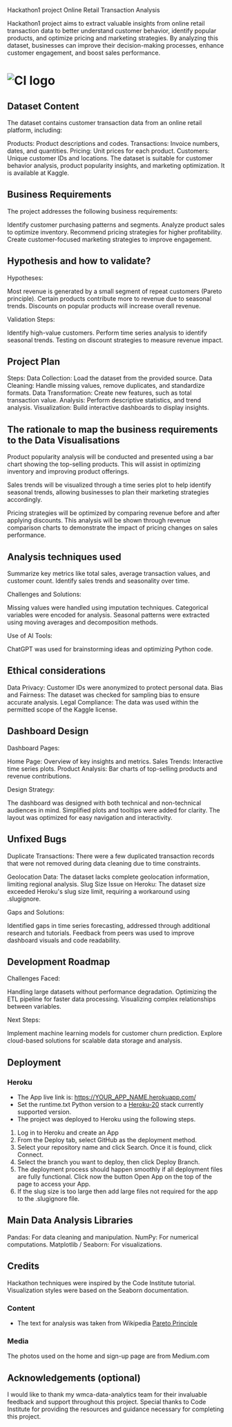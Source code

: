 
Hackathon1 project Online Retail Transaction Analysis

Hackathon1 project aims to extract valuable insights from online retail transaction data to better understand customer behavior, identify popular products, and optimize pricing and marketing strategies. By analyzing this dataset, businesses can improve their decision-making processes, enhance customer engagement, and boost sales performance.

# ![CI logo](https://miro.medium.com/v2/resize:fit:1400/format:webp/1*wdEwwF7XEdOVL9Z8vIqKJg.png)


## Dataset Content
The dataset contains customer transaction data from an online retail platform, including:

Products: Product descriptions and codes.
Transactions: Invoice numbers, dates, and quantities.
Pricing: Unit prices for each product.
Customers: Unique customer IDs and locations.
The dataset is suitable for customer behavior analysis, product popularity insights, and marketing optimization. It is available at Kaggle.

## Business Requirements
The project addresses the following business requirements:

Identify customer purchasing patterns and segments.
Analyze product sales to optimize inventory.
Recommend pricing strategies for higher profitability.
Create customer-focused marketing strategies to improve engagement.


## Hypothesis and how to validate?
Hypotheses:

Most revenue is generated by a small segment of repeat customers (Pareto principle).
Certain products contribute more to revenue due to seasonal trends.
Discounts on popular products will increase overall revenue.

Validation Steps:

Identify high-value customers.
Perform time series analysis to identify seasonal trends.
Testing on discount strategies to measure revenue impact.

## Project Plan
Steps:
Data Collection: Load the dataset from the provided source.
Data Cleaning: Handle missing values, remove duplicates, and standardize formats. 
Data Transformation: Create new features, such as total transaction value.
Analysis: Perform descriptive statistics, and trend analysis.
Visualization: Build interactive dashboards to display insights.

## The rationale to map the business requirements to the Data Visualisations
Product popularity analysis will be conducted and presented using a bar chart showing the top-selling products. This will assist in optimizing inventory and improving product offerings.

Sales trends will be visualized through a time series plot to help identify seasonal trends, allowing businesses to plan their marketing strategies accordingly.

Pricing strategies will be optimized by comparing revenue before and after applying discounts. This analysis will be shown through revenue comparison charts to demonstrate the impact of pricing changes on sales performance.

## Analysis techniques used
Summarize key metrics like total sales, average transaction values, and customer count.
Identify sales trends and seasonality over time.

Challenges and Solutions:

Missing values were handled using imputation techniques.
Categorical variables were encoded for analysis.
Seasonal patterns were extracted using moving averages and decomposition methods.

Use of AI Tools:

ChatGPT was used for brainstorming ideas and optimizing Python code.

## Ethical considerations
Data Privacy: Customer IDs were anonymized to protect personal data.
Bias and Fairness: The dataset was checked for sampling bias to ensure accurate analysis.
Legal Compliance: The data was used within the permitted scope of the Kaggle license.

## Dashboard Design
Dashboard Pages:

Home Page: Overview of key insights and metrics.
Sales Trends: Interactive time series plots.
Product Analysis: Bar charts of top-selling products and revenue contributions.

Design Strategy:

The dashboard was designed with both technical and non-technical audiences in mind.
Simplified plots and tooltips were added for clarity.
The layout was optimized for easy navigation and interactivity.


## Unfixed Bugs
Duplicate Transactions: There were a few duplicated transaction records that were not removed during data cleaning due to time constraints.

Geolocation Data: The dataset lacks complete geolocation information, limiting regional analysis.
Slug Size Issue on Heroku: The dataset size exceeded Heroku's slug size limit, requiring a workaround using .slugignore.

Gaps and Solutions:

Identified gaps in time series forecasting, addressed through additional research and tutorials.
Feedback from peers was used to improve dashboard visuals and code readability.


## Development Roadmap
Challenges Faced:

Handling large datasets without performance degradation.
Optimizing the ETL pipeline for faster data processing.
Visualizing complex relationships between variables.

Next Steps:

Implement machine learning models for customer churn prediction.
Explore cloud-based solutions for scalable data storage and analysis.

## Deployment
### Heroku

* The App live link is: https://YOUR_APP_NAME.herokuapp.com/ 
* Set the runtime.txt Python version to a [Heroku-20](https://devcenter.heroku.com/articles/python-support#supported-runtimes) stack currently supported version.
* The project was deployed to Heroku using the following steps.

1. Log in to Heroku and create an App
2. From the Deploy tab, select GitHub as the deployment method.
3. Select your repository name and click Search. Once it is found, click Connect.
4. Select the branch you want to deploy, then click Deploy Branch.
5. The deployment process should happen smoothly if all deployment files are fully functional. Click now the button Open App on the top of the page to access your App.
6. If the slug size is too large then add large files not required for the app to the .slugignore file.


## Main Data Analysis Libraries
Pandas: For data cleaning and manipulation.
NumPy: For numerical computations.
Matplotlib / Seaborn: For visualizations.

## Credits 

Hackathon techniques were inspired by the Code Institute tutorial.
Visualization styles were based on the Seaborn documentation.

### Content 

- The text for analysis was taken from Wikipedia [Pareto Principle](https://en.wikipedia.org/wiki/Pareto_principle)

### Media

The photos used on the home and sign-up page are from Medium.com

## Acknowledgements (optional)
I would like to thank my wmca-data-analytics team for their invaluable feedback and support throughout this project. Special thanks to Code Institute for providing the resources and guidance necessary for completing this project.